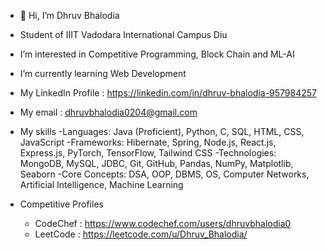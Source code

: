 - 👋 Hi, I’m Dhruv Bhalodia
- Student of IIIT Vadodara International Campus Diu
- I’m interested in Competitive Programming, Block Chain and ML-AI
- I’m currently learning Web Development

- My LinkedIn Profile : https://linkedin.com/in/dhruv-bhalodia-957984257
- My email : dhruvbhalodia0204@gmail.com

- My skills
   -Languages: Java (Proficient), Python, C, SQL, HTML, CSS, JavaScript
   -Frameworks: Hibernate, Spring, Node.js, React.js, Express.js, PyTorch, TensorFlow, Tailwind CSS
   -Technologies: MongoDB, MySQL, JDBC, Git, GitHub, Pandas, NumPy, Matplotlib, Seaborn
   -Core Concepts: DSA, OOP, DBMS, OS, Computer Networks, Artificial Intelligence, Machine Learning 

- Competitive Profiles
    - CodeChef : https://www.codechef.com/users/dhruvbhalodia0
    - LeetCode : https://leetcode.com/u/Dhruv_Bhalodia/
